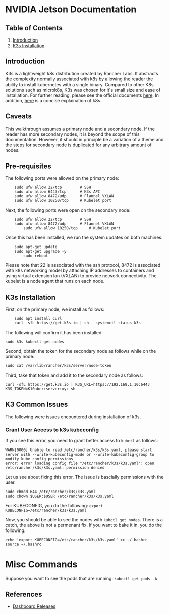 # NVIDIA Jetson Documentation 

## Table of Contents
1. [Introduction](#introduction)
2. [K3s Installation]()


## Introduction 

K3s is a lightweight k8s distribution created by Rancher Labs. It abstracts the complexity normally associated with k8s by 
allowing the reader the ability to install kubernetes with a single binary. Compared to other K8s solutions such as microk8s, K3s was chosen for it's small size and ease of installation. For further reading, please see the official documents [here](https://k3s.io/). In addition, [here](https://www.youtube.com/watch?v=PziYflu8cB8) is a concise explaination of k8s. 

## Caveats 

This walkthrough assumes a primary node and a secondary node. If the reader has more secondary nodes, it is beyond the scope of this documentation. However, it should in principle be a variation of a theme and the steps for secondary node is duplicated for any arbitrary amount of nodes. 


## Pre-requisites 

The following ports were allowed on the primary node: 
```
	sudo ufw allow 22/tcp        # SSH
	sudo ufw allow 6443/tcp      # K3s API
	sudo ufw allow 8472/udp      # Flannel VXLAN
	sudo ufw allow 10250/tcp     # Kubelet port
```

Next, the following ports were open on the secondary node: 
```
	sudo ufw allow 22/tcp        # SSH
	sudo ufw allow 8472/udp      # Flannel VXLAN
        sudo ufw allow 10250/tcp     # Kubelet port
```

Once this has been installed, we run the system updates on both machines: 
```
	sudo apt-get update
	sudo apt-get upgrade -y
        sudo reboot
```

Please note that 22 is associated with the ssh protocol, 8472 is associated with k8s networking model by attaching IP addresses to containers and using virtual extension lan (VXLAN) to provide network connectivity. 
The kubelet is a node agent that runs on each node. 

## K3s Installation 

First, on the primary node, we install as follows: 

```
	sudo apt install curl
	curl -sfL https://get.k3s.io | sh - systemctl status k3s
````

The following will confirm it has been installed: 

```
sudo k3s kubectl get nodes
````

Second, obtain the token for the secondary node as follows while on the primary node: 

```
sudo cat /var/lib/rancher/k3s/server/node-token
````

Third, take that token and add it to the secondary node as follows: 
```
curl -sfL https://get.k3s.io | K3S_URL=https://192.168.1.10:6443 K3S_TOKEN=K10abc::server:xyz sh -
```



## K3 Common Issues 

The following were issues encountered during installation of k3s. 

### Grant User Access to k3s kubeconfig

If you see this error, you need to grant better access to `kubctl` as follows: 
```
WARN[0000] Unable to read /etc/rancher/k3s/k3s.yaml, please start server with --write-kubeconfig-mode or --write-kubeconfig-group to modify kube config permissions
error: error loading config file "/etc/rancher/k3s/k3s.yaml": open /etc/rancher/k3s/k3s.yaml: permission denied
```


Let us see about fixing this error. The issue is bascially permissions with the user. 

```
sudo chmod 644 /etc/rancher/k3s/k3s.yaml
sudo chown $USER:$USER /etc/rancher/k3s/k3s.yaml
```

For KUBECONFIG, you do the following: 
`export KUBECONFIG=/etc/rancher/k3s/k3s.yaml`

Now, you should be able to see the nodes with `kubctl get nodes`. There is a catch, the above is not a permenant fix. If you want to bake it in, you do the following: 

```
echo 'export KUBECONFIG=/etc/rancher/k3s/k3s.yaml' >> ~/.bashrc
source ~/.bashrc
```



# Misc Commands

Suppose you want to see the pods that are running: 
`kubectl get pods -A` 


## References 

- [Dashboard Releases](https://github.com/kubernetes/dashboard/releases)
